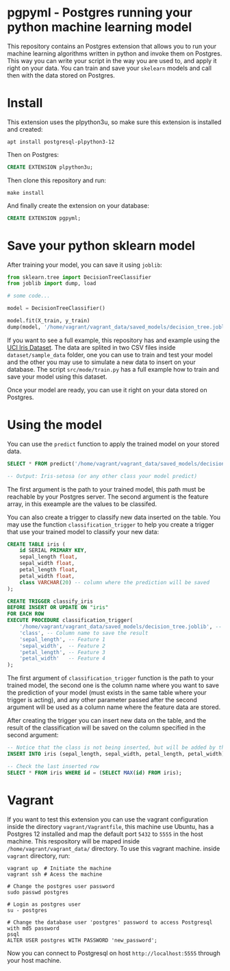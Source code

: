 # pgpyml - Postgres running your python machine learning model

This repository contains an Postgres extension that allows you to run your machine learning algorithms written in python and invoke them on Postgres. This way you can write your script in the way you are used to, and apply it right on your data. You can train and save your `skelearn` models and call then with the data stored on Postgres.

# Install

This extension uses the plpython3u, so make sure this extension is installed and created:
```
apt install postgresql-plpython3-12
```

Then on Postgres:

```sql
CREATE EXTENSION plpython3u;
```

Then clone this repository and run:
```
make install
```

And finally create the extension on your database:
```sql
CREATE EXTENSION pgpyml;
```

# Save your python sklearn model

After training your model, you can save it using `joblib`:
```python
from sklearn.tree import DecisionTreeClassifier
from joblib import dump, load

# some code... 

model = DecisionTreeClassifier()

model.fit(X_train, y_train)
dump(model, '/home/vagrant/vagrant_data/saved_models/decision_tree.joblib')
```

If you want to see a full example, this repository has and example using the [UCI Iris Dataset](https://archive.ics.uci.edu/ml/datasets/Iris/). The data are splited in two CSV files inside `dataset/sample_data` folder, one you can use to train and test your model  and the other you may use to simulate a new data to insert on your database. The script `src/mode/train.py` has a full example how to train and save your model using this dataset.

Once your model are ready, you can use it right on your data stored on Postgres.

# Using the model

You can use the `predict` function to apply the trained model on your stored data.
```sql
SELECT * FROM predict('/home/vagrant/vagrant_data/saved_models/decision_tree.joblib', '{5.2,3.5,1.5,0.2}');

-- Output: Iris-setosa (or any other class your model predict)
```
The first argument is the path to your trained model, this path must be reachable by your Postgres server. The second argument is the feature array, in this exeample are the values to be classifed.

You can also create a trigger to classify new data inserted on the table. You may use the function `classification_trigger` to help you create a trigger that use your trained model to classify your new data:
```sql
CREATE TABLE iris (
	id SERIAL PRIMARY KEY,
	sepal_length float,
	sepal_width float,
	petal_length float,
	petal_width float,
	class VARCHAR(20) -- column where the prediction will be saved
);

CREATE TRIGGER classify_iris
BEFORE INSERT OR UPDATE ON "iris"
FOR EACH ROW 
EXECUTE PROCEDURE classification_trigger(
	'/home/vagrant/vagrant_data/saved_models/decision_tree.joblib', -- Model path
	'class', -- Column name to save the result
	'sepal_length', -- Feature 1
	'sepal_width',  -- Feature 2
	'petal_length', -- Feature 3
	'petal_width'   -- Feature 4
);
```

The first argument of `classification_trigger` function is the path to your trained model, the second one is the column name where you want to save the prediction of your model (must exists in the same table where your trigger is acting), and any other parameter passed after the second argument will be used as a column name where the feature data are stored.

After creating the trigger you can insert new data on the table, and the result of the classification will be saved on the column specified in the second argument:

```sql
-- Notice that the class is not being inserted, but will be added by the trigger function
INSERT INTO iris (sepal_length, sepal_width, petal_length, petal_width) VALUES (5.2,3.5,1.5,0.2);

-- Check the last inserted row
SELECT * FROM iris WHERE id = (SELECT MAX(id) FROM iris);
```



# Vagrant
If you want to test this extension you can use the vagrant configuration inside the directory `vagrant/Vagrantfile`, this machine use Ubuntu, has a Postgres 12 installed and map the default port `5432` to `5555` in the host machine. This respository will be maped inside `/home/vagrant/vagrant_data/` directory. To use this vagrant machine. inside `vagrant` directory, run:
```
vagrant up	# Initiate the machine
vagrant ssh # Acess the machine

# Change the postgres user password
sudo passwd postgres

# Login as postgres user
su - postgres

# Change the database user 'postgres' password to access Postgresql with md5 password
psql
ALTER USER postgres WITH PASSWORD 'new_password';
```
Now you can connect to Postgresql on host `http://localhost:5555` through your host machine.
